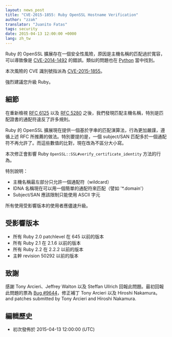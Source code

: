 ```yaml
---
layout: news_post
title: "CVE-2015-1855: Ruby OpenSSL Hostname Verification"
author: "zzak"
translator: "Juanito Fatas"
tags: security
date: 2015-04-13 12:00:00 +0000
lang: zh_tw
---
```


Ruby 的 OpenSSL 擴展存在一個安全性風險，原因是主機名稱的匹配過於寬容，可以導致像是 [CVE-2014-1492][CVE-2014-1492] 的錯誤。類似的問題也在 [Python][python-hostname-bug] 當中找到。

本次風險的 CVE 識別號指派為 [CVE-2015-1855][CVE-2015-1855]。

強烈建議您升級 Ruby。

## 細節

在重新檢視 [RFC 6125][RFC-6125] 以及 [RFC 5280][RFC-5280] 之後，我們發現匹配主機名稱，特別是匹配證書的通配符違反了許多規則。

Ruby 的 OpenSSL 擴展現在提供一個基於字串的匹配演算法，行為更加嚴謹，遵循上述 RFC 所推薦的做法。特別要提的是，一個 subject/SAN 匹配多於一個通配符不再允許了。而這些數值的比對，現在改為不區分大小寫。

本次修正會影響 Ruby `OpenSSL::SSL#verify_certificate_identity` 方法的行為。

特別說明：

* 主機名稱最左部分只允許一個通配符（wildcard）
* IDNA 名稱現在可以用一個簡單的通配符來匹配（譬如 '\*.domain'）
* Subject/SAN 應該限制只能使用 ASCII 字元

所有使用受影響版本的使用者應儘速升級。

## 受影響版本

* 所有 Ruby 2.0 patchlevel 在 645 以前的版本
* 所有 Ruby 2.1 在 2.1.6 以前的版本
* 所有 Ruby 2.2 在 2.2.2 以前的版本
* 主幹 revision 50292 以前的版本

## 致謝

感謝 Tony Arcieri、Jeffrey Walton 以及 Steffan Ullrich 回報此問題。最初回報此問題的票為 [Bug #9644][Bug-9644]，修正補丁 Tony Arcieri 以及 Hiroshi Nakamura。 and patches submitted by Tony Arcieri and Hiroshi Nakamura.

## 編輯歷史

* 初次發佈於 2015-04-13 12:00:00 (UTC)

[CVE-2014-1492]: https://bugzilla.mozilla.org/show_bug.cgi?id=903885
[python-hostname-bug]: https://bugs.python.org/issue17997
[CVE-2015-1855]: http://cve.mitre.org/cgi-bin/cvename.cgi?name=CVE-2015-1855
[RFC-6125]: https://tools.ietf.org/html/rfc6125
[RFC-5280]: https://tools.ietf.org/html/rfc5280
[Bug-9644]: https://bugs.ruby-lang.org/issues/9644


